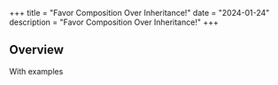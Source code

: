 +++
title = "Favor Composition Over Inheritance!"
date = "2024-01-24"
description = "Favor Composition Over Inheritance!"
+++

## Overview

With examples